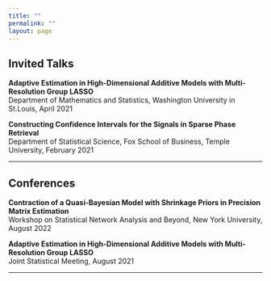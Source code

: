 ```yaml
---
title: ""
permalink: ""
layout: page
---
```



## Invited Talks

<p> <strong>Adaptive Estimation in High-Dimensional Additive Models with Multi-Resolution Group LASSO</strong> <br>
    Department of Mathematics and Statistics, Washington University in St.Louis, April 2021 </p>
<p> </p> 

<p> <strong>Constructing Confidence Intervals for the Signals in Sparse Phase Retrieval</strong> <br>
    Department of Statistical Science, Fox School of Business, Temple University, February 2021 </p>
<hr> 


## Conferences

<p> <strong>Contraction of a Quasi-Bayesian Model with Shrinkage Priors in Precision Matrix Estimation</strong> <br>
    Workshop on Statistical Network Analysis and Beyond, New York University, August 2022 </p>
<p> </p> 

<p> <strong>Adaptive Estimation in High-Dimensional Additive Models with Multi-Resolution Group LASSO</strong> <br>
    Joint Statistical Meeting, August 2021 </p>
<hr> 
